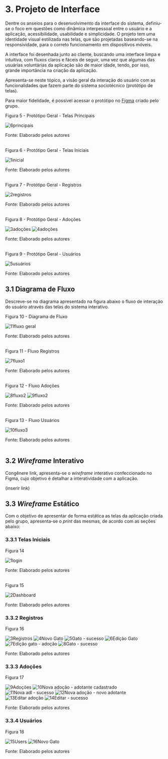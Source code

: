 
# 3. Projeto de Interface

Dentre os anseios para o desenvolvimento da interface do sistema, definiu-se o foco em questões como dinâmica interpessoal entre o usuário e a aplicação, acessibilidade, usabilidade e simplicidade. O projeto tem uma identidade visual estilizada nas telas, que são projetadas baseando-se na responsividade, para o correto funcionamento em dispositivos móveis.

A interface foi desenhada junto ao cliente, buscando uma interface limpa e intuitiva, com fluxos claros e fáceis de seguir, uma vez que algumas das usuárias voluntárias da aplicação são de maior idade, tendo, por isso, grande importância na criação da aplicação.

Apresenta-se neste tópico, a visão geral da interação do usuário com as funcionalidades que fazem parte do sistema sociotécnico (protótipo de telas).

Para maior fidelidade, é possível acessar o protótipo no [Figma](https://www.figma.com/file/JO06ha6KlqmFz37se0fZMX/SOS-CRM?type=design&node-id=127-2135&mode=design) criado pelo grupo.

Figura 5 - Protótipo Geral - Telas Principais

![6principais](https://github.com/ICEI-PUC-Minas-PMV-ADS/CatConnect/assets/89549220/f9756add-c95b-4f73-bf38-9a9a076671e5)

Fonte: Elaborado pelos autores
<br> 
<br>

Figura 6 - Protótipo Geral - Telas Iniciais

![1inicial](https://github.com/ICEI-PUC-Minas-PMV-ADS/CatConnect/assets/89549220/a8373ad0-1f11-4b79-b8bb-cd1d520ef77f)

Fonte: Elaborado pelos autores
<br> 
<br>

Figura 7 - Protótipo Geral - Registros

![2registros](https://github.com/ICEI-PUC-Minas-PMV-ADS/CatConnect/assets/89549220/8f6b4934-456a-477c-8b40-b6e08dc5cb3e)

Fonte: Elaborado pelos autores
<br> 
<br>

Figura 8 - Protótipo Geral - Adoções

![3adoções](https://github.com/ICEI-PUC-Minas-PMV-ADS/CatConnect/assets/89549220/30132a1e-5263-4db1-85bf-01fa92eb2d6e)
![4adoções](https://github.com/ICEI-PUC-Minas-PMV-ADS/CatConnect/assets/89549220/174139fb-fdfd-4395-9c12-657e776848ee)

Fonte: Elaborado pelos autores
<br> 
<br>

Figura 9 - Protótipo Geral - Usuários

![5usuários](https://github.com/ICEI-PUC-Minas-PMV-ADS/CatConnect/assets/89549220/941eb414-ebdf-4282-8a4a-7dd9b2eb5d23)

Fonte: Elaborado pelos autores


## 3.1 Diagrama de Fluxo

Descreve-se no diagrama apresentado na figura abaixo o fluxo de interação do usuário através das telas do sistema interativo.

Figura 10 - Diagrama de Fluxo

![11fluxo geral](https://github.com/ICEI-PUC-Minas-PMV-ADS/CatConnect/assets/89549220/157259c2-567a-49de-860d-f029669a4932)

Fonte: Elaborado pelos autores
<br>
<br>

Figura 11 - Fluxo Registros

![7fluxo1](https://github.com/ICEI-PUC-Minas-PMV-ADS/CatConnect/assets/89549220/a1327661-fbbf-4a54-8a45-36d7331763d7)

Fonte: Elaborado pelos autores
<br>
<br>

Figura 12 - Fluxo Adoções

![8fluxo2](https://github.com/ICEI-PUC-Minas-PMV-ADS/CatConnect/assets/89549220/e6144d7c-4fcb-4377-a3fc-754ee0b4e333)
![9fluxo2](https://github.com/ICEI-PUC-Minas-PMV-ADS/CatConnect/assets/89549220/d792cc51-acb6-467c-833e-28cf1a0f1960)

Fonte: Elaborado pelos autores
<br>
<br>

Figura 13 - Fluxo Usuários

![10fluxo3](https://github.com/ICEI-PUC-Minas-PMV-ADS/CatConnect/assets/89549220/691f39b3-18ea-43e4-82fc-11506981e54d)

Fonte: Elaborado pelos autores
<br>
<br>


## 3.2 _Wireframe_ Interativo

Congênere link, apresenta-se o _wireframe_ interativo confeccionado no Figma, cujo objetivo é detalhar a interatividade com a aplicação.

(inserir link)


## 3.3 _Wireframe_ Estático

Com o objetivo de apresentar de forma estática as telas da aplicação criada pelo grupo, apresenta-se o _print_ das mesmas, de acordo com as seções abaixo:


### 3.3.1 Telas Iniciais

Figura 14

![1login](https://github.com/ICEI-PUC-Minas-PMV-ADS/CatConnect/assets/89549220/8938a410-632a-4351-951a-486c26414674)

Fonte: Elaborado pelos autores
<br>
<br>

Figura 15

![2Dashboard](https://github.com/ICEI-PUC-Minas-PMV-ADS/CatConnect/assets/89549220/e05ed564-912e-4695-8f43-2c52bb7d24c1)

Fonte: Elaborado pelos autores


### 3.3.2 Registros

Figura 16

![3Registros](https://github.com/ICEI-PUC-Minas-PMV-ADS/CatConnect/assets/89549220/ffa0b1ae-ebb9-4126-b388-6c5aa689b86f)
![4Novo Gato](https://github.com/ICEI-PUC-Minas-PMV-ADS/CatConnect/assets/89549220/ce586dfc-99e2-4084-806c-96475966590a)
![5Gato - sucesso](https://github.com/ICEI-PUC-Minas-PMV-ADS/CatConnect/assets/89549220/67e8cd29-d5cb-48c8-b2b3-75193ac52ec1)
![6Edição Gato](https://github.com/ICEI-PUC-Minas-PMV-ADS/CatConnect/assets/89549220/60a54e5e-817d-42cb-87bc-b1040b5c842e)
![7Edição gato - adoção](https://github.com/ICEI-PUC-Minas-PMV-ADS/CatConnect/assets/89549220/16769834-94a8-4c5e-a259-6b7765adbfda)
![8Gato - sucesso](https://github.com/ICEI-PUC-Minas-PMV-ADS/CatConnect/assets/89549220/bfa2aace-7313-48c0-868b-74de778f1f3b)

Fonte: Elaborado pelos autores


### 3.3.3 Adoções

Figura 17

![9Adoções](https://github.com/ICEI-PUC-Minas-PMV-ADS/CatConnect/assets/89549220/39858c8c-b06e-471a-9d78-394c2c66b79a)
![10Nova adoção - adotante cadastrado](https://github.com/ICEI-PUC-Minas-PMV-ADS/CatConnect/assets/89549220/ff71b639-5cd5-440f-85cb-371631048c22)
![11Nova adl - sucesso](https://github.com/ICEI-PUC-Minas-PMV-ADS/CatConnect/assets/89549220/3d3f1cd3-ad8f-4b19-8e3b-f9ac0767bf4e)
![12Nova adoção - novo adotante](https://github.com/ICEI-PUC-Minas-PMV-ADS/CatConnect/assets/89549220/0401e6c6-1ea6-400f-8322-24c83aa20627)
![13Editar adoção](https://github.com/ICEI-PUC-Minas-PMV-ADS/CatConnect/assets/89549220/6f169b28-1b3a-4d19-b6ec-3bb29077f286)
![14Editar - sucesso](https://github.com/ICEI-PUC-Minas-PMV-ADS/CatConnect/assets/89549220/fbff3f27-72f3-4940-8a75-82643ee6218d)

Fonte: Elaborado pelos autores


### 3.3.4 Usuários

Figura 18

![15Users](https://github.com/ICEI-PUC-Minas-PMV-ADS/CatConnect/assets/89549220/a7de5029-a469-4bb7-89ba-9e912f7f1607)
![16Novo Gato](https://github.com/ICEI-PUC-Minas-PMV-ADS/CatConnect/assets/89549220/050b5d98-c49f-482a-bab8-6d963dd6f9c9)

Fonte: Elaborado pelos autores
